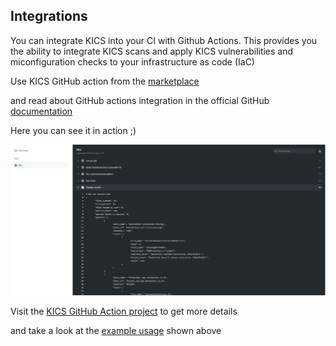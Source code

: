 ## Integrations

You can integrate KICS into your CI with Github Actions. 
This provides you the ability to integrate KICS scans and apply KICS vulnerabilities and miconfiguration checks to your infrastructure as code (IaC)

Use KICS GitHub action from the [marketplace](https://github.com/marketplace/actions/kics-github-action)

and read about GitHub actions integration in the official GitHub [documentation](https://docs.github.com/en/free-pro-team@latest/actions/quickstart)

Here you can see it in action ;)

<img src="https://raw.githubusercontent.com/Checkmarx/kics/fix-images-path/docs/img/kics_scan_github_actions.png" width="850">  

Visit the [KICS GitHub Action project](https://github.com/marketplace/actions/kics-github-action) to get more details

and take a look at the [example usage](https://github.com/marketplace/actions/kics-github-action#example-usage) shown above
